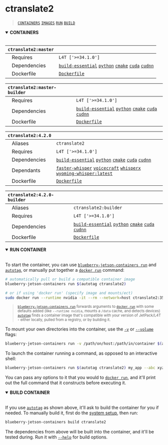 # ctranslate2

> [`CONTAINERS`](#user-content-containers) [`IMAGES`](#user-content-images) [`RUN`](#user-content-run) [`BUILD`](#user-content-build)

<details open>
<summary><b><a id="containers">CONTAINERS</a></b></summary>
<br>

| **`ctranslate2:master`** | |
| :-- | :-- |
| &nbsp;&nbsp;&nbsp;Requires | `L4T ['>=34.1.0']` |
| &nbsp;&nbsp;&nbsp;Dependencies | [`build-essential`](/packages/build/build-essential) [`python`](/packages/build/python) [`cmake`](/packages/build/cmake/cmake_pip) [`cuda`](/packages/cuda/cuda) [`cudnn`](/packages/cuda/cudnn) |
| &nbsp;&nbsp;&nbsp;Dockerfile | [`Dockerfile`](Dockerfile) |

| **`ctranslate2:master-builder`** | |
| :-- | :-- |
| &nbsp;&nbsp;&nbsp;Requires | `L4T ['>=34.1.0']` |
| &nbsp;&nbsp;&nbsp;Dependencies | [`build-essential`](/packages/build/build-essential) [`python`](/packages/build/python) [`cmake`](/packages/build/cmake/cmake_pip) [`cuda`](/packages/cuda/cuda) [`cudnn`](/packages/cuda/cudnn) |
| &nbsp;&nbsp;&nbsp;Dockerfile | [`Dockerfile`](Dockerfile) |

| **`ctranslate2:4.2.0`** | |
| :-- | :-- |
| &nbsp;&nbsp;&nbsp;Aliases | `ctranslate2` |
| &nbsp;&nbsp;&nbsp;Requires | `L4T ['>=34.1.0']` |
| &nbsp;&nbsp;&nbsp;Dependencies | [`build-essential`](/packages/build/build-essential) [`python`](/packages/build/python) [`cmake`](/packages/build/cmake/cmake_pip) [`cuda`](/packages/cuda/cuda) [`cudnn`](/packages/cuda/cudnn) |
| &nbsp;&nbsp;&nbsp;Dependants | [`faster-whisper`](/packages/audio/faster-whisper) [`voicecraft`](/packages/audio/voicecraft) [`whisperx`](/packages/audio/whisperx) [`wyoming-whisper:latest`](/packages/smart-home/wyoming/wyoming-whisper) |
| &nbsp;&nbsp;&nbsp;Dockerfile | [`Dockerfile`](Dockerfile) |

| **`ctranslate2:4.2.0-builder`** | |
| :-- | :-- |
| &nbsp;&nbsp;&nbsp;Aliases | `ctranslate2:builder` |
| &nbsp;&nbsp;&nbsp;Requires | `L4T ['>=34.1.0']` |
| &nbsp;&nbsp;&nbsp;Dependencies | [`build-essential`](/packages/build/build-essential) [`python`](/packages/build/python) [`cmake`](/packages/build/cmake/cmake_pip) [`cuda`](/packages/cuda/cuda) [`cudnn`](/packages/cuda/cudnn) |
| &nbsp;&nbsp;&nbsp;Dockerfile | [`Dockerfile`](Dockerfile) |

</details>

<details open>
<summary><b><a id="run">RUN CONTAINER</a></b></summary>
<br>

To start the container, you can use [`blueberry-jetson-containers run`](/docs/run.md) and [`autotag`](/docs/run.md#autotag), or manually put together a [`docker run`](https://docs.docker.com/engine/reference/commandline/run/) command:
```bash
# automatically pull or build a compatible container image
blueberry-jetson-containers run $(autotag ctranslate2)

# or if using 'docker run' (specify image and mounts/ect)
sudo docker run --runtime nvidia -it --rm --network=host ctranslate2:35.2.1

```
> <sup>[`blueberry-jetson-containers run`](/docs/run.md) forwards arguments to [`docker run`](https://docs.docker.com/engine/reference/commandline/run/) with some defaults added (like `--runtime nvidia`, mounts a `/data` cache, and detects devices)</sup><br>
> <sup>[`autotag`](/docs/run.md#autotag) finds a container image that's compatible with your version of JetPack/L4T - either locally, pulled from a registry, or by building it.</sup>

To mount your own directories into the container, use the [`-v`](https://docs.docker.com/engine/reference/commandline/run/#volume) or [`--volume`](https://docs.docker.com/engine/reference/commandline/run/#volume) flags:
```bash
blueberry-jetson-containers run -v /path/on/host:/path/in/container $(autotag ctranslate2)
```
To launch the container running a command, as opposed to an interactive shell:
```bash
blueberry-jetson-containers run $(autotag ctranslate2) my_app --abc xyz
```
You can pass any options to it that you would to [`docker run`](https://docs.docker.com/engine/reference/commandline/run/), and it'll print out the full command that it constructs before executing it.
</details>
<details open>
<summary><b><a id="build">BUILD CONTAINER</b></summary>
<br>

If you use [`autotag`](/docs/run.md#autotag) as shown above, it'll ask to build the container for you if needed.  To manually build it, first do the [system setup](/docs/setup.md), then run:
```bash
blueberry-jetson-containers build ctranslate2
```
The dependencies from above will be built into the container, and it'll be tested during.  Run it with [`--help`](/blueberry_jetson_containers/build.py) for build options.
</details>
